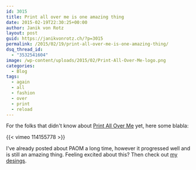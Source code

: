 ```yaml
---
id: 3015
title: Print all over me is one amazing thing
date: 2015-02-19T22:30:25+00:00
author: Janik von Rotz
layout: post
guid: https://janikvonrotz.ch/?p=3015
permalink: /2015/02/19/print-all-over-me-is-one-amazing-thing/
dsq_thread_id:
  - "3532541604"
image: /wp-content/uploads/2015/02/Print-All-Over-Me-logo.png
categories:
  - Blog
tags:
  - again
  - all
  - fashion
  - over
  - print
  - reload
---
```

For the folks that didn't know about [Print All Over Me](http://printallover.me/) yet, here some blabla:

{{< vimeo 114155778 >}}

I've already posted about PAOM a long time, however it progressed well and is still an amazing thing.
Feeling excited about this? Then check out [my desings](http://printallover.me/collections/janikvonrotz).